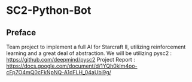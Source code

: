# SC2-Python-Bot
## Preface
Team project to implement a full AI for Starcraft II, utilizing reinforcement learning and a great deal of abstraction.
We will be utilizing pysc2 : https://github.com/deepmind/pysc2
Project Report : https://docs.google.com/document/d/1YQh0klm4oo-cFp7O4mQ0cFkNpNQ-A1dFLH_04aUbi9g/
